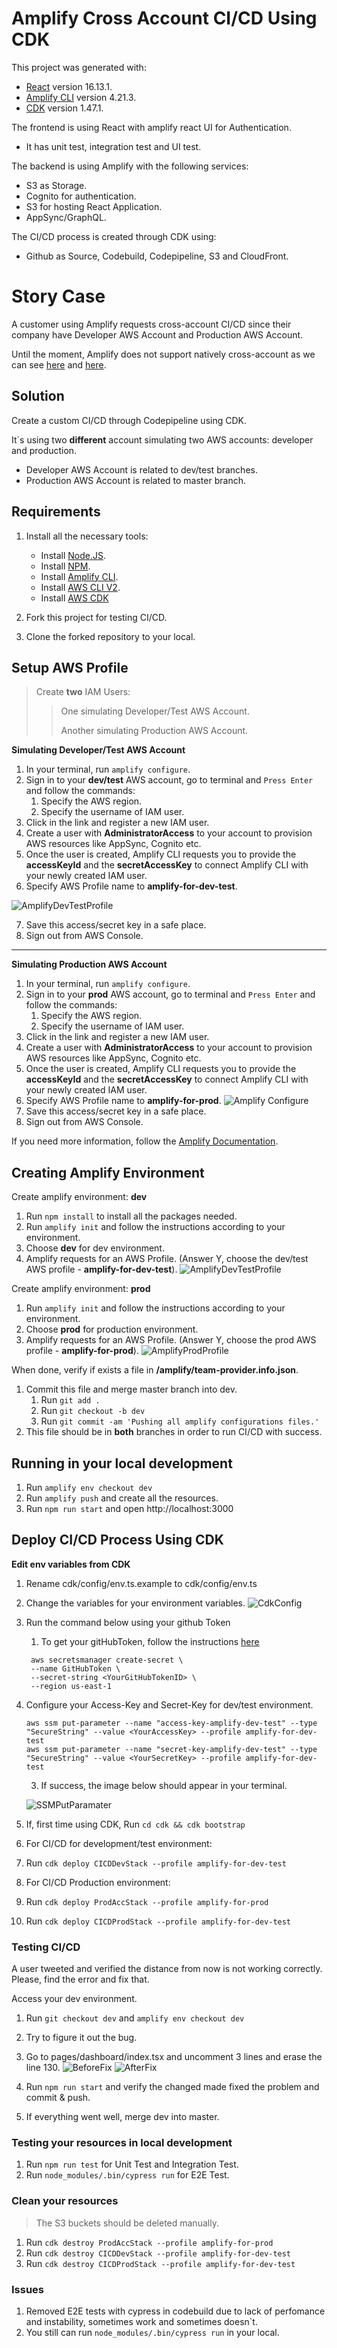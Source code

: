 # Amplify Cross Account CI/CD Using CDK

This project was generated with:
 - [React](https://github.com/facebook/react) version 16.13.1.
 - [Amplify CLI](https://github.com/aws-amplify/amplify-cli) version 4.21.3.
 - [CDK](https://github.com/aws/aws-cdk) version 1.47.1.

The frontend is using React with amplify react UI for Authentication.
- It has unit test, integration test and UI test.

The backend is using Amplify with the following services:
- S3 as Storage.
- Cognito for authentication.
- S3 for hosting React Application.
- AppSync/GraphQL.

The CI/CD process is created through CDK using:
- Github as Source, Codebuild, Codepipeline, S3 and CloudFront.

# Story Case

A customer using Amplify requests cross-account CI/CD since their company have Developer AWS Account and Production AWS Account.

Until the moment, Amplify does not support natively cross-account as we can see [here](https://github.com/aws-amplify/amplify-console/issues/64) and [here](https://forums.aws.amazon.com/thread.jspa?messageID=928291).

## Solution

Create a custom CI/CD through Codepipeline using CDK.

It`s using two **different** account simulating two AWS accounts: developer and production.
- Developer AWS Account is related to dev/test branches.
- Production AWS Account is related to master branch.


## Requirements
1. Install all the necessary tools:
   - Install [Node.JS](https://nodejs.org/en/download/).
   - Install [NPM](https://www.npmjs.com/get-npm).
   - Install [Amplify CLI](https://docs.amplify.aws/cli/start/install).
   - Install [AWS CLI V2](https://docs.aws.amazon.com/pt_br/cli/latest/userguide/cli-chap-install.html).
   - Install [AWS CDK](https://github.com/aws/aws-cdk)

2. Fork this project for testing CI/CD.
3. Clone the forked repository to your local.

## Setup AWS Profile
>Create **two** IAM Users:
>>One simulating Developer/Test AWS Account.
>>
>>Another simulating Production AWS Account.

**Simulating Developer/Test AWS Account**
1. In your terminal, run `amplify configure`.
2. Sign in to your **dev/test** AWS account, go to terminal and `Press Enter` and follow the commands:
   1. Specify the AWS region.
   2. Specify the username of IAM user.
3. Click in the link and register a new IAM user.
4. Create a user with **AdministratorAccess** to your account to provision AWS resources like AppSync, Cognito etc.
5. Once the user is created, Amplify CLI requests you to provide the **accessKeyId** and the **secretAccessKey** to connect Amplify CLI with your newly created IAM user.
6. Specify AWS Profile name to **amplify-for-dev-test**.

![AmplifyDevTestProfile](img/amplify_configure.png)

7. Save this access/secret key in a safe place.
7. Sign out from AWS Console.

---

**Simulating Production AWS Account**
1. In your terminal, run `amplify configure`.
2. Sign in to your **prod** AWS account, go to terminal and `Press Enter` and follow the commands:
   1. Specify the AWS region.
   2. Specify the username of IAM user.
3. Click in the link and register a new IAM user.
4. Create a user with **AdministratorAccess** to your account to provision AWS resources like AppSync, Cognito etc.
5. Once the user is created, Amplify CLI requests you to provide the **accessKeyId** and the **secretAccessKey** to connect Amplify CLI with your newly created IAM user.
6. Specify AWS Profile name to **amplify-for-prod**.
![Amplify Configure](img/amplify_configure_prod.png)
7. Save this access/secret key in a safe place.
7. Sign out from AWS Console.

If you need more information, follow the [Amplify Documentation](https://docs.amplify.aws/start/getting-started/installation/q/integration/react#option-2-follow-the-instructions).


## Creating Amplify Environment

Create amplify environment: **dev**
1. Run `npm install` to install all the packages needed.
2. Run `amplify init` and follow the instructions according to your environment.
3. Choose **dev** for dev environment.
4. Amplify requests for an AWS Profile. (Answer Y, choose the dev/test AWS profile - **amplify-for-dev-test**).
![AmplifyDevTestProfile](img/amplifyDev.png)

Create amplify environment: **prod**
1. Run `amplify init` and follow the instructions according to your environment.
2. Choose **prod** for production environment.
3. Amplify requests for an AWS Profile. (Answer Y, choose the prod AWS profile - **amplify-for-prod**).
    ![AmplifyProdProfile](img/amplifyProd.png)

When done, verify if exists a file in **/amplify/team-provider.info.json**.

1. Commit this file and merge master branch into dev.
   1. Run `git add .`
   3. Run `git checkout -b dev`
   4. Run `git commit -am 'Pushing all amplify configurations files.'`
2. This file should be in **both** branches in order to run CI/CD with success.

## Running in your local development

1. Run `amplify env checkout dev`
2. Run `amplify push` and create all the resources.
3. Run `npm run start` and open http://localhost:3000

## Deploy CI/CD Process Using CDK

**Edit env variables from CDK**

1. Rename cdk/config/env.ts.example to cdk/config/env.ts
2. Change the variables for your environment variables.
![CdkConfig](img/cdkEnv.png)


1. Run the command below using your github Token
   1. To get your gitHubToken, follow the instructions [here](https://docs.aws.amazon.com/codepipeline/latest/userguide/GitHub-authentication.html)
   ```
    aws secretsmanager create-secret \
    --name GitHubToken \
    --secret-string <YourGitHubTokenID> \
    --region us-east-1
    ```
2. Configure your Access-Key and Secret-Key for dev/test environment.
   ```
   aws ssm put-parameter --name "access-key-amplify-dev-test" --type "SecureString" --value <YourAccessKey> --profile amplify-for-dev-test
   aws ssm put-parameter --name "secret-key-amplify-dev-test" --type "SecureString" --value <YourSecretKey> --profile amplify-for-dev-test
   ```
   3. If success, the image below should appear in your terminal.

   ![SSMPutParamater](img/ssm_put_parameter.png)

3. If, first time using CDK, Run `cd cdk && cdk bootstrap`
4. For CI/CD for development/test environment:
  1. Run `cdk deploy CICDDevStack --profile amplify-for-dev-test`
5. For CI/CD Production environment:
  2. Run `cdk deploy ProdAccStack --profile amplify-for-prod`
  3. Run `cdk deploy CICDProdStack --profile amplify-for-dev-test`

### Testing CI/CD

A user tweeted and verified the distance from now is not working correctly. Please, find the error and fix that.

Access your dev environment.
1. Run `git checkout dev` and `amplify env checkout dev`
2. Try to figure it out the bug.
  3. Go to pages/dashboard/index.tsx and uncomment 3 lines and erase the line 130.
  ![BeforeFix](img/_beforeFix.png)
  ![AfterFix](img/_afterFix.png)

3. Run `npm run start` and verify the changed made fixed the problem and commit & push.
4. If everything went well, merge dev into master.

### Testing your resources in local development

1. Run `npm run test` for Unit Test and Integration Test.
2. Run `node_modules/.bin/cypress run` for E2E Test.

### Clean your resources
>The S3 buckets should be deleted manually.

1. Run `cdk destroy ProdAccStack --profile amplify-for-prod`
2. Run `cdk destroy CICDDevStack --profile amplify-for-dev-test`
3. Run `cdk destroy CICDProdStack --profile amplify-for-dev-test`

### Issues

1. Removed E2E tests with cypress in codebuild due to lack of perfomance and instability, sometimes work and sometimes doesn`t.
  1. You still can run `node_modules/.bin/cypress run` in your local.

